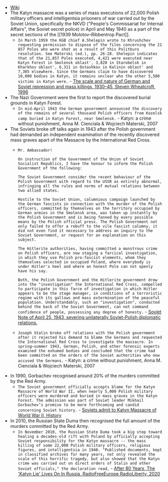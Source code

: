 - [Wiki](https://en.wikipedia.org/wiki/Katyn_massacre)
- The Katyn massacre was a series of mass executions of 22,000 Polish military officers and intelligentsia prisoners of war carried out by the Soviet Union, specifically the NKVD ("People's Commissariat for Internal Affairs", the Soviet secret police) in April and May 1940 as a part of the secret sections of the [[1939 Molotov–Ribbentrop Pact]].
    - `In March 1959 the KGB chief A.Shelepin wrote to Khrushchev requesting permission to dispose of the files concerning the 21 857 Poles who were shot as a result of this Politburo resolution. See Materski (ed.), pp. 26-28. Shelepin indicates that of the 21,857 Poles executed, 4,421 were executed near Katyn Forest in Smolensk oblast', 3,820 in Starobelsk in Kharkhov oblast', 6,311 in Ostashkov in Kalinin oblast' and 7,305 elsewhere. Since the Germans claim to have discovered 10,000 bodies in Katyn, it remains unclear who the other 5,500 victims in Katyn were.` - [The scale and nature of German and Soviet repression and mass killings, 1930–45, Steven Wheatcroft, 1996](https://annas-archive.org/scidb/10.1080%2F09668139608412415)
- The Nazi Government were the first to report the discovered burial grounds in Katyn Forest.
    - `In mid-April 1943 the German government announced the discovery of the remains of several thousand Polish officers from Kozelsk camp buried in Katyn Forest, near Smolensk.` - Katyn: a crime without punishment, Anna M. Cienciala & Wojciech Materski, 2007
- The Soviets broke off talks again in 1943 after the Polish government had demanded an independent examination of the recently discovered mass graves apart of the Massacre by the International Red Cross.
    - `Mr. Ambassador!`
      
      `On instruction of the Government of the Union of Soviet Socialist Republics, I have the honour to inform the Polish Government of the following:`
      
      `The Soviet Government consider the recent behaviour of the Polish Government with regard to the USSR as entirely abnormal, infringing all the rules and norms of mutual relations between two allied states.`
      
      `Hostile to the Soviet Union, calumnious campaign launched by the German fascists in connection with the murder of the Polish officers, committed by themselves on the territory occupied by German armies in the Smolensk area, was taken up instantly by the Polish Government and is being fanned by every possible means by the Polish official press. The Polish Government not only failed to offer a rebuff to the vile fascist calumny, it did not even find it necessary to address an inquiry to the Soviet Government, or request for an explanation on this subject.`
      
      `The Hitlerite authorities, having committed a monstrous crime on Polish officers, are now staging a farcical investigation, in which they use Polish pro-fascist elements, whom they themselves selected in occupied Poland, where everybody is under Hitler's heel and where an honest Pole can not openly have his say.`
      
      `Both, the Polish Government and the Hitlerite government drew into the "investigation" the International Red Cross, compelled to participate in this farce of investigation in which Hitler appears to be the stage manager, in conditions of a terroristic regime with its gallows and mass extermination of the peaceful population. Understandably, such an "investigation", conducted behind the back of the Soviet Government, can not command confidence of people, possessing any degree of honesty.` - [Soviet Note of April 25, 1943, severing unilaterally Soviet-Polish diplomatic relations.](https://web.archive.org/web/20050909042329/http://www.electronicmuseum.ca/Poland-WW2/katyn_memorial_wall/kmw_note.html)
    - `Joseph Stalin broke off relations with the Polish government after it rejected his demand to blame the Germans and requested the International Red Cross to investigate the massacre. In spring–summer 1943, German, Polish, and other forensic experts examined the exhumed bodies and concluded that the crime had been committed on the orders of the Soviet authorities who now accused the Germans.` - Katyn: a crime without punishment, Anna M. Cienciala & Wojciech Materski, 2007
- In 1990, Gorbachev recognised around 20% of the murders committed by the Red Army.
    - `The Soviet government officially accepts blame for the Katyn Massacre of World War II, when nearly 5,000 Polish military officers were murdered and buried in mass graves in the Katyn Forest. The admission was part of Soviet leader Mikhail Gorbachev’s promise to be more forthcoming and candid concerning Soviet history.` - [Soviets admit to Katyn Massacre of World War II, History](https://www.history.com/this-day-in-history/soviets-admit-to-katyn-massacre)
- In 2010, the Russian State Duma then recognised the full amount of the murders committed by the Red Army.
    - `In November 2010, the Russian State Duma took a big step toward healing a decades-old rift with Poland by officially accepting Soviet responsibility for the Katyn massacre -- the mass killing of some 22,000 Polish military officers, religious figures, and intelligentsia in 1940. "Published documents, kept in classified archives for many years, not only revealed the scale of this horrific tragedy, but also showed that the Katyn crime was carried out on direct orders of Stalin and other Soviet officials," the declaration read,` - [After 80 Years, The 'Katyn Lie' Lives On In Russia, RadioFreeEurope RadioLiberty, 2020](https://www.rferl.org/a/after-80-years-the-katyn-lie-lives-on-in-russia/30470317.html)